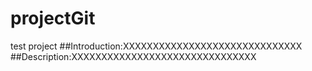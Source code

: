 # projectGit
test project
##Introduction:XXXXXXXXXXXXXXXXXXXXXXXXXXXXXX
##Description:XXXXXXXXXXXXXXXXXXXXXXXXXXXXXXX
